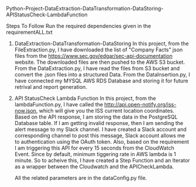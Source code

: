 Python-Project-DataExtraction-DataTransformation-DataStoring-APIStatusCheck-LambdaFunction

Steps To Follow
Run the required dependencies given in the requirementALL.txt

1. DataExtraction-DataTransformation-DataStoring
   In this project, from the FileExtraction.py, I have downloaded the list of "Company Facts" json files from the https://www.sec.gov/edgar/sec-api-documentation website.
   The downloaded files are then pushed to the AWS S3 bucket.
   From the DataExtraction.py, I have read the files from S3 bucket and convert the .json files into a structured Data.
   From the DataInsertion.py, I have connected my MYSQL AWS RDS Database and storing it for future retrival and report generation.

2. API StatusCheck Lambda Function
   In this project, from the lambdaFunction.py, I have called the http://api.open-notify.org/iss-now.json, which will give you the ISS current location coordinates. 
   Based on the API response, I am storing the data in the PostgreSQL Database table. If I am getting invalid response, then I am sending the alert message to my Slack channel.
   I have created a Slack account and corresponding channel to post this message, Slack account allows me to authentication using the OAuth token.
   Also, based on the requirement I am triggering this API for every 15 seconds from the CloudWatch Event. Since by default, minimum tiggering rate in AWS lambda is 1 minute. 
   So to acheive this, I have created a Step Function and an Iterator as a wrapper between the Cloudwatch and the APICheckLambda.

   All the related parameters are in the dataConfig.py file.





